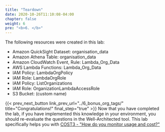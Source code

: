 ```yaml
---
title: "Teardown"
date: 2020-10-26T11:10:08-04:00
chapter: false
weight: 6
pre: "<b>6. </b>"
---
```


The following resources were created in this lab:

- Amazon QuickSight Dataset: organisation_data
- Amazon Athena Table: organisation_data
- Amazon CloudWatch Event, Rule: Lambda_Org_Data
- AWS Lambda Functions: Lambda_Org_Data
- IAM Policy: LambdaOrgPolicy
- IAM Role: LambdaOrgRole
- IAM Policy: ListOrganizations
- IAM Role: OrganizationLambdaAccessRole
- S3 Bucket: (custom name)


{{< prev_next_button link_prev_url="../6_bonus_org_tags/"  title="Congratulations!" final_step="true" >}}
Now that you have completed the lab, if you have implemented this knowledge in your environment,
you should re-evaluate the questions in the Well-Architected tool. This lab specifically helps you with
[COST3 - "How do you monitor usage and cost?"](https://docs.aws.amazon.com/wellarchitected/latest/framework/a-expenditure-and-usage-awareness.html)



